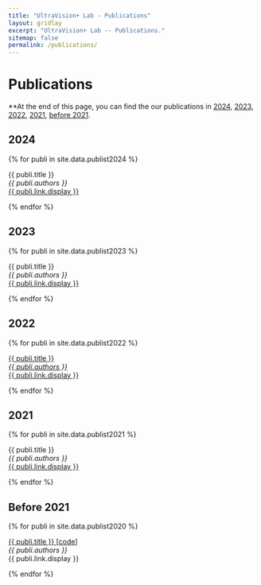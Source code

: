 ```yaml
---
title: "UltraVision+ Lab - Publications"
layout: gridlay
excerpt: "UltraVision+ Lab -- Publications."
sitemap: false
permalink: /publications/
---
```



# Publications

**At the end of this page, you can find the our publications in [2024](#2024),  [2023](#2023),  [2022](#2022),  [2021](#2021),  [before 2021](#2021). 

<!-- ## Group highlights

**At the end of this page, you can find the [full list of publications](#full-list-of-publications). 

{% assign number_printed = 0 %}
{% for publi in site.data.publist %}

{% assign even_odd = number_printed | modulo: 2 %}
{% if publi.highlight == 1 %}

{% if even_odd == 0 %}
<div class="row">
{% endif %}

<div class="col-sm-6 clearfix">
 <div class="well">
  <pubtit>{{ publi.title }}</pubtit>
  <img src="{{ site.url }}{{ site.baseurl }}/images/pubpic/{{ publi.image }}" class="img-responsive" width="33%" style="float: left" />
  <p>{{ publi.description }}</p>
  <p><em>{{ publi.authors }}</em></p>
  <p><strong><a href="{{ publi.link.url }}">{{ publi.link.display }}</a></strong></p>
  <p class="text-danger"><strong> {{ publi.news1 }}</strong></p>
  <p> {{ publi.news2 }}</p>
 </div>
</div>

{% assign number_printed = number_printed | plus: 1 %}

{% if even_odd == 1 %}
</div>
{% endif %}

{% endif %}
{% endfor %}

{% assign even_odd = number_printed | modulo: 2 %}
{% if even_odd == 1 %}
</div>
{% endif %}

<p> &nbsp; </p>


## Patents
<em>Milan P Allan, S Gröblacher, RA Norte, M Leeuwenhoek</em><br />Novel atomic force microscopy probes with phononic crystals<br /> PCT/NL20-20/050797 (2020)

<em>Milan P Allan</em><br /> Methods of manufacturing superconductor and phononic elements <br /> <a href="https://patents.google.com/patent/US10439125B2/en?inventor=Milan+ALLAN&oq=inventor:(Milan+ALLAN)">US10439125B2 (2016)</a>

## Full List of publications -->

## 2024

{% for publi in site.data.publist2024 %}

  {{ publi.title }} <br />
  <em>{{ publi.authors }} </em><br /><a href="{{ publi.link.url }}">{{ publi.link.display }}</a>

{% endfor %}

## 2023

{% for publi in site.data.publist2023 %}

  {{ publi.title }} <br />
  <em>{{ publi.authors }} </em><br /><a href="{{ publi.link.url }}">{{ publi.link.display }}</a>

{% endfor %}

## 2022

{% for publi in site.data.publist2022 %}

  <a href="{{ publi.link.titleurl }}">{{ publi.title }} <br />
  <em>{{ publi.authors }} </em><br /><a href="{{ publi.link.url }}">{{ publi.link.display }}</a>

{% endfor %}

## 2021

{% for publi in site.data.publist2021 %}

  {{ publi.title }} <br />
  <em>{{ publi.authors }} </em><br /><a href="{{ publi.link.url }}">{{ publi.link.display }}</a>

{% endfor %}

## Before 2021

{% for publi in site.data.publist2020 %}

  <a href="{{ publi.link.titleurl }}" target="_blank">{{ publi.title }} [<a href="https://github.com/Guo-Xiaoqing/SSL_WCE" target="_blank">code</a>] <br />
  <em>{{ publi.authors }} </em><br />
  {{ publi.link.display }}

{% endfor %}
